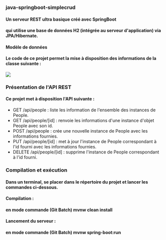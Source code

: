 ### java-springboot-simplecrud

#### Un serveur REST ultra basique créé avec SpringBoot 
#### qui utilise une base de données H2 (intégrée au serveur d'application) via JPA/Hibernate.

#### Modèle de données

#### Le code de ce projet permet la mise à disposition des informations de la classe suivante :

![](people-class-diagram.png)

### Présentation de l'API REST

#### Ce projet met à disposition l'API suivante :

 * GET /api/people : liste les information de l'ensemble des instances de People.
 * GET /api/people/[id] : renvoie les informations d'une instance d'objet People avec son id.
 * POST /api/people : crée une nouvelle instance de People avec les informations fournies.
 * PUT /api/people/[id] : met à jour l'instance de People correspondant à l'id fourni avec les informations fournies.
 * DELETE /api/people/[id] : supprime l'instance de People correspondant à l'id fourni.

### Compilation et exécution

#### Dans un terminal, se placer dans le répertoire du projet et lancer les commandes ci-dessous.

#### Compilation :  
#### en mode commande (Git Batch) mvnw clean install

#### Lancement du serveur :
#### en mode commande (Git Batch) mvnw spring-boot:run

